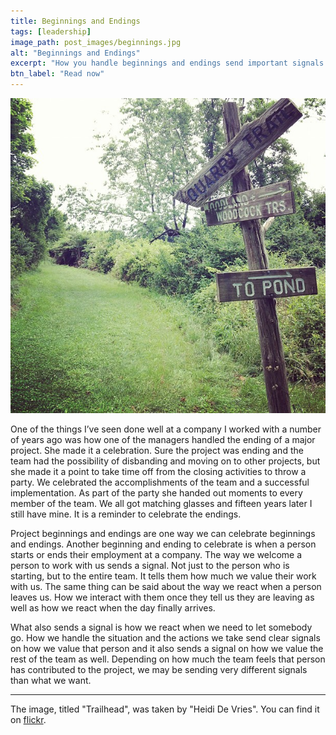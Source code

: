 ```yaml
---
title: Beginnings and Endings
tags: [leadership]
image_path: post_images/beginnings.jpg
alt: "Beginnings and Endings"
excerpt: "How you handle beginnings and endings send important signals to the people you work with."
btn_label: "Read now"
---
```

![beginnings][image]

One of the things I’ve seen done well at a company I worked with a number of years ago was how one of the managers handled the ending of a major project. She made it a celebration. Sure the project was ending and the team had the possibility of disbanding and moving on to other projects, but she made it a point to take time off from the closing activities to throw a party. We celebrated the accomplishments of the team and a successful implementation. As part of the party she handed out moments to every member of the team. We all got matching glasses and fifteen years later I still have mine. It is a reminder to celebrate the endings.

Project beginnings and endings are one way we can celebrate beginnings and endings. Another beginning and ending to celebrate is when a person starts or ends their employment at a company. The way we welcome a person to work with us sends a signal. Not just to the person who is starting, but to the entire team. It tells them how much we value their work with us. The same thing can be said about the way we react when a person leaves us. How we interact with them once they tell us they are leaving as well as how we react when the day finally arrives.

What also sends a signal is how we react when we need to let somebody go. How we handle the situation and the actions we take send clear signals on how we value that person and it also sends a signal on how we value the rest of the team as well. Depending on how much the team feels that person has contributed to the project, we may be sending very different signals than what we want.

---
The image, titled "Trailhead", was taken by "Heidi De Vries". You can find it on [flickr][flickr].

[image]: /images/post_images/beginnings.jpg
[flickr]: https://www.flickr.com/photos/veritatem/7187032845
